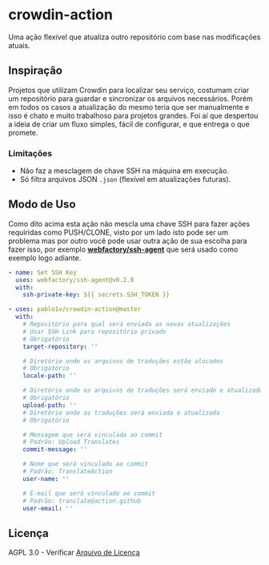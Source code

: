 # crowdin-action

Uma ação flexível que atualiza outro repositório com base nas modificações atuais.

## Inspiração

Projetos que utilizam Crowdin para localizar seu serviço, costumam criar um repositório para guardar e sincronizar os arquivos necessários.
Porém em todos os casos a atualização do mesmo teria que ser manualmente e isso é chato e muito trabalhoso para projetos grandes. Foi aí que despertou a ideia de criar um fluxo simples, fácil de configurar, e que entrega o que promete.

### Limitações

- Não faz a mesclagem de chave SSH na máquina em execução.
- Só filtra arquivos JSON `.json` (flexível em atualizações futuras).

## Modo de Uso

Como dito acima esta ação não mescla uma chave SSH para fazer ações requiridas como PUSH/CLONE, visto por um lado isto pode ser um problema mas por outro você pode usar outra ação de sua escolha para fazer isso, por exemplo **[webfactory/ssh-agent](https://github.com/webfactory/ssh-agent)** que será usado como exemplo logo adiante.

```yaml
- name: Set SSH Key
  uses: webfactory/ssh-agent@v0.2.0
  with:
    ssh-private-key: ${{ secrets.SSH_TOKEN }}

- uses: pablo1v/crowdin-action@master
  with:
    # Repositório para qual será enviada as novas atualizações
    # Usar SSH Link para repositório privado
    # Obrigatório
    target-repository: ''

    # Diretório onde os arquivos de traduções estão alocados
    # Obrigatório
    locale-path: ''

    # Diretório onde os arquivos de traduções será enviado e atualizado
    # Obrigatório
    upload-path: ''
    # Diretório onde as traduções será enviada e atualizada
    # Obrigatório

    # Mensagem que será vinculada ao commit
    # Padrão: Upload Translates
    commit-message: ''

    # Nome que será vinculado ao commit
    # Padrão: TranslateAction
    user-name: ''

    # E-mail que será vinculado ao commit
    # Padrão: translate@action.github
    user-email: ''
```

## Licença

AGPL 3.0 - Verificar [Arquivo de Licença](https://github.com/pablo1v/crowdin-action/blob/master/LICENSE)
